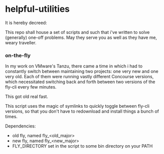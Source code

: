 # helpful-utilities
It is hereby decreed: 

This repo shall house a set of scripts and such that i've written to solve (generally) one-off problems.  May they serve you as well as they have me, weary traveller.

### on-the-fly
In my work on VMware's Tanzu, there came a time in which i had to constantly switch between maintaining two projects: one very new and one very old.  Each of them were running vastly different Concourse versions, which necessitated switching back and forth between two versions of the fly-cli every few minutes.

This got old real fast.

This script uses the magic of symlinks to quickly toggle between fly-cli versions, so that you don't have to redownload and install things a bunch of times.

Dependencies:
- old fly, named fly_<old_major>
- new fly, named fly_<new_major>
- FLY_DIRECTORY set in the script to some bin directory on your PATH

